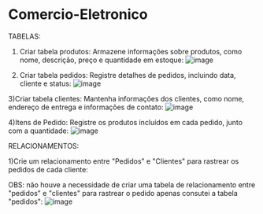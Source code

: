 # Comercio-Eletronico

TABELAS:

1) Criar tabela produtos: Armazene informações sobre produtos, como nome, descrição, preço e quantidade em estoque:
![image](https://github.com/fabianor135/Comercio-Eletronico/assets/84815028/e0591e61-ade7-496c-8346-e1013e1439cf)

2) Criar tabela pedidos: Registre detalhes de pedidos, incluindo data, cliente e status:
 ![image](https://github.com/fabianor135/Comercio-Eletronico/assets/84815028/9490920e-a4d4-423d-84ff-bbb95bd68329)

3)Criar tabela clientes: Mantenha informações dos clientes, como nome, endereço de entrega e informações de contato:
![image](https://github.com/fabianor135/Comercio-Eletronico/assets/84815028/0184ae8f-2cbb-4279-bd8d-9b8b94a65b46)

4)Itens de Pedido: Registre os produtos incluídos em cada pedido, junto com a quantidade:
![image](https://github.com/fabianor135/Comercio-Eletronico/assets/84815028/437e15e6-357f-4cd0-ae2d-e96779f643cd)

RELACIONAMENTOS:

1)Crie um relacionamento entre "Pedidos" e "Clientes" para rastrear os pedidos de cada cliente:


OBS: não houve a necessidade de criar uma tabela de relacionamento entre "pedidos" e "clientes" para rastrear o pedido apenas consutei a tabela "pedidos":
![image](https://github.com/fabianor135/Comercio-Eletronico/assets/84815028/01ca4312-3494-4f18-8832-ae98c8056e18)



